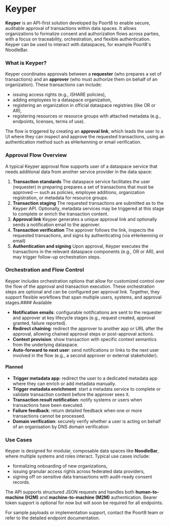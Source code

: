 
# Keyper

**Keyper** is an API-first solution developed by Poort8 to enable secure, auditable approval of transactions within data spaces. It allows organizations to formalize consent and authorization flows across parties, with a focus on traceability, orchestration, and flexible authentication. Keyper can be used to interact with dataspaces, for example Poort8's NoodleBar.

### What is Keyper?

Keyper coordinates approvals between a **requester** (who prepares a set of transactions) and an **approver** (who must authorize them on behalf of an organization). These transactions can include:

- issuing access rights (e.g., iSHARE policies),
- adding employees to a dataspace organization,
- registering an organization in official dataspace registries (like OR or AR),
- registering resources or resource groups with attached metadata (e.g., endpoints, licenses, terms of use).

The flow is triggered by creating an **approval link**, which leads the user to a UI where they can inspect and approve the requested transactions, using an authentication method such as eHerkenning or email verification.

### Approval Flow Overview

A typical Keyper approval flow supports user of a dataspace service that needs additional data from another service provider in the data space:

1. **Transaction standards** The dataspace service facilitates the user (requester) in preparing prepares a set of transactions that must be approved — such as policies, employee additions, organization registration, or metadata for resource groups.
2. **Transaction staging** The requested transactions are submitted as to the Keyper API. Optionally, metadata services may be triggered at this stage to complete or enrich the transaction content.
3. **Approval link** Keyper generates a unique approval link and optionally sends a notification email to the approver.
4. **Transaction verification** The approver follows the link, inspects the requested transactions, and signs by authenticating (via eHerkenning or email)
5. **Authentication and signing** Upon approval, Keyper executes the transactions in the relevant dataspace components (e.g., OR or AR), and may trigger follow-up orchestration steps.

### Orchestration and Flow Control

Keyper includes orchestration options that allow for customized control over the flow of the approval and transaction execution. These orchestration steps are optional and can be configured per approval link. Together, they support flexible workflows that span multiple users, systems, and approval stages.#### Available

- **Notification emails**: configurable notifications are sent to the requester and approver at key lifecycle stages (e.g., request created, approval granted, failure reported).
- **Redirect chaining**: redirect the approver to another app or URL after the approval, allowing chained approval steps or post-approval actions.
- **Context provision**: show transaction with specific context semantics from the underlying dataspace.
- **Auto-forward to next user**: send notifications or links to the next user involved in the flow (e.g., a second approver or external stakeholder).

#### Planned

- **Trigger metadata app**: redirect the user to a dedicated metadata app where they can enrich or add metadata manually.
- **Trigger metadata enrichment**: start a metadata service to complete or validate transaction content before the approver sees it.
- **Transaction result notification**: notify systems or users when transactions have been executed.
- **Failure feedback**: return detailed feedback when one or more transactions cannot be processed.
- **Domain verification**: securely verify whether a user is acting on behalf of an organisation by DNS domain verification

### Use Cases

Keyper is designed for modular, composable data spaces like **NoodleBar**, where multiple systems and roles interact. Typical use cases include:

- formalizing onboarding of new organizations,
- issuing granular access rights across federated data providers,
- signing off on sensitive data transactions with audit-ready consent records.

The API supports structured JSON requests and handles both **human-to-machine (H2M)** and **machine-to-machine (M2M)** authentication. Bearer token support is optional for now but will soon be required for all endpoints.

For sample payloads or implementation support, contact the Poort8 team or refer to the detailed endpoint documentation.
